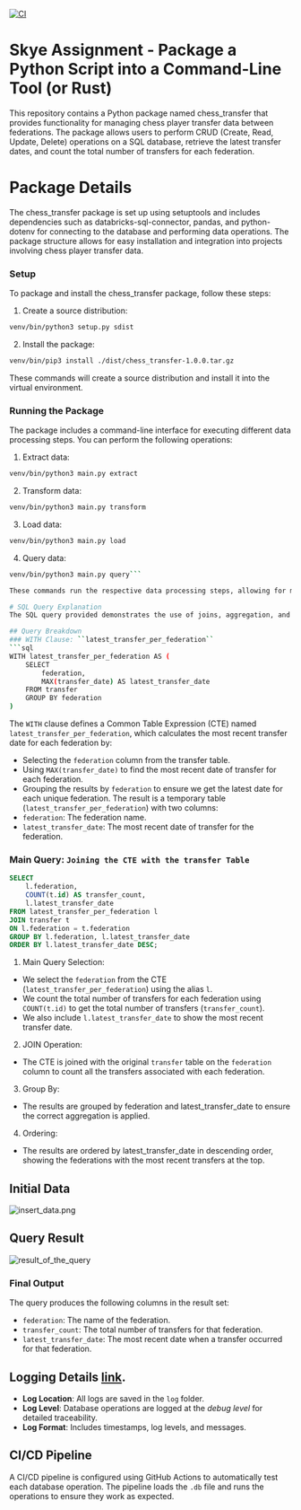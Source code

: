[![CI](https://github.com/nogibjj/skye-assignment-7/actions/workflows/cicd.yml/badge.svg)](https://github.com/nogibjj/skye-assignment-7/actions/workflows/cicd.yml)
# Skye Assignment  - Package a Python Script into a Command-Line Tool (or Rust)
This repository contains a Python package named chess_transfer that provides functionality for managing chess player transfer data between federations. The package allows users to perform CRUD (Create, Read, Update, Delete) operations on a SQL database, retrieve the latest transfer dates, and count the total number of transfers for each federation.

# Package Details
The chess_transfer package is set up using setuptools and includes dependencies such as databricks-sql-connector, pandas, and python-dotenv for connecting to the database and performing data operations. The package structure allows for easy installation and integration into projects involving chess player transfer data.
### Setup
To package and install the chess_transfer package, follow these steps:
1. Create a source distribution:
```bash
venv/bin/python3 setup.py sdist
```

2. Install the package:
```bash
venv/bin/pip3 install ./dist/chess_transfer-1.0.0.tar.gz
```
These commands will create a source distribution and install it into the virtual environment.

### Running the Package
The package includes a command-line interface for executing different data processing steps. You can perform the following operations:

1. Extract data:
```bash
venv/bin/python3 main.py extract
```
2. Transform data:
```bash
venv/bin/python3 main.py transform
```

3. Load data:
```bash
venv/bin/python3 main.py load
```

4. Query data:
```bash
venv/bin/python3 main.py query```

These commands run the respective data processing steps, allowing for modular execution of the data pipeline.

# SQL Query Explanation
The SQL query provided demonstrates the use of joins, aggregation, and sorting. It operates on a single table, `transfer`, which contains information about player transfers between federations. Below is a breakdown of the query and its purpose.

## Query Breakdown
### WITH Clause: ``latest_transfer_per_federation``
```sql
WITH latest_transfer_per_federation AS (
    SELECT 
        federation, 
        MAX(transfer_date) AS latest_transfer_date
    FROM transfer
    GROUP BY federation
)
```
The `WITH` clause defines a Common Table Expression (CTE) named `latest_transfer_per_federation`, which calculates the most recent transfer date for each federation by:
- Selecting the `federation` column from the transfer table.
- Using `MAX(transfer_date)` to find the most recent date of transfer for each federation.
- Grouping the results by `federation` to ensure we get the latest date for each unique federation.
The result is a temporary table (`latest_transfer_per_federation`) with two columns:
- `federation`: The federation name.
- `latest_transfer_date`: The most recent date of transfer for the federation.

### Main Query: ``Joining the CTE with the transfer Table``
```sql
SELECT 
    l.federation,
    COUNT(t.id) AS transfer_count,
    l.latest_transfer_date
FROM latest_transfer_per_federation l
JOIN transfer t
ON l.federation = t.federation
GROUP BY l.federation, l.latest_transfer_date
ORDER BY l.latest_transfer_date DESC;
```
1. Main Query Selection:
- We select the `federation` from the CTE (`latest_transfer_per_federation`) using the alias `l`.
- We count the total number of transfers for each federation using `COUNT(t.id)` to get the total number of transfers (`transfer_count`).
- We also include `l.latest_transfer_date` to show the most recent transfer date.
2. JOIN Operation:
- The CTE is joined with the original `transfer` table on the `federation` column to count all the transfers associated with each federation.
3. Group By:
- The results are grouped by federation and latest_transfer_date to ensure the correct aggregation is applied.
4. Ordering:
- The results are ordered by latest_transfer_date in descending order, showing the federations with the most recent transfers at the top.

## Initial Data
![insert_data.png](insert_data.png)
## Query Result
![result_of_the_query](query_result.png)

### Final Output
The query produces the following columns in the result set:
- `federation`: The name of the federation.
- `transfer_count`: The total number of transfers for that federation.
- `latest_transfer_date`: The most recent date when a transfer occurred for that federation.

## Logging Details [link](https://github.com/nogibjj/skye-assignment-5/blob/main/log/database_log.log).
- **Log Location**: All logs are saved in the `log` folder. 
- **Log Level**: Database operations are logged at the _debug level_ for detailed traceability.
- **Log Format**: Includes timestamps, log levels, and messages.

## CI/CD Pipeline
A CI/CD pipeline is configured using GitHub Actions to automatically test each database operation. The pipeline loads the `.db` file and runs the operations to ensure they work as expected.
